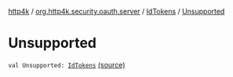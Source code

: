 [http4k](../../index.md) / [org.http4k.security.oauth.server](../index.md) / [IdTokens](index.md) / [Unsupported](./-unsupported.md)

# Unsupported

`val Unsupported: `[`IdTokens`](index.md) [(source)](https://github.com/http4k/http4k/blob/master/http4k-security-oauth/src/main/kotlin/org/http4k/security/oauth/server/IdTokens.kt#L14)